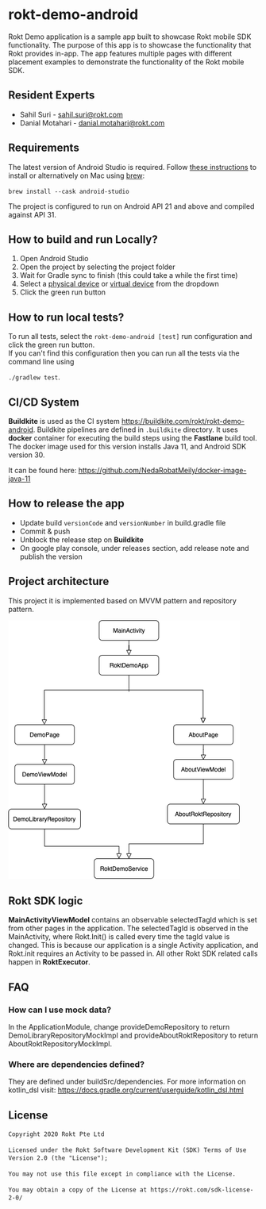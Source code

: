 # rokt-demo-android

Rokt Demo application is a sample app built to showcase Rokt mobile SDK functionality. The purpose of this app is to showcase the functionality that Rokt provides in-app. The app features multiple pages with different placement examples to demonstrate the functionality of the Rokt mobile SDK.

## Resident Experts
- Sahil Suri - sahil.suri@rokt.com
- Danial Motahari - danial.motahari@rokt.com

## Requirements

The latest version of Android Studio is required. Follow [these instructions](https://developer.android.com/studio/install) to install or alternatively on Mac using [brew](https://brew.sh/):  

`brew install --cask android-studio`  

The project is configured to run on Android API 21 and above and compiled against API 31.

## How to build and run Locally?
1. Open Android Studio
2. Open the project by selecting the project folder
3. Wait for Gradle sync to finish (this could take a while the first time)
4. Select a [physical device](https://developer.android.com/studio/run/device) or [virtual device](https://developer.android.com/studio/run/emulator) from the dropdown
5. Click the green run button

## How to run local tests?
To run all tests, select the `rokt-demo-android [test]` run configuration and click the green run button.  
If you can't find this configuration then you can run all the tests via the command line using  

`./gradlew test`.

## CI/CD System

**Buildkite** is used as the CI system https://buildkite.com/rokt/rokt-demo-android.
Buildkite pipelines are defined in `.buildkite` directory.
It uses **docker** container for executing the build steps using the **Fastlane** build tool.
The docker image used for this version installs Java 11, and Android SDK version 30.

It can be found here: https://github.com/NedaRobatMeily/docker-image-java-11

## How to release the app
- Update build `versionCode` and `versionNumber` in build.gradle file
- Commit & push
- Unblock the release step on **Buildkite**
- On google play console, under releases section, add release note and publish the version

## Project architecture

This project it is implemented based on MVVM pattern and repository pattern.

![Architecture](demo.png)

## Rokt SDK logic

**MainActivityViewModel** contains an observable selectedTagId which is set from other pages in the application. The selectedTagId is observed in the MainActivity, where Rokt.Init() is called every time the tagId value is changed.
This is because our application is a single Activity application, and Rokt.init requires an Activity to be passed in.
All other Rokt SDK related calls happen in **RoktExecutor**.

## FAQ

### How can I use mock data?
In the ApplicationModule, change provideDemoRepository to return DemoLibraryRepositoryMockImpl and provideAboutRoktRepository to return AboutRoktRepositoryMockImpl.

### Where are dependencies defined?
They are defined under buildSrc/dependencies. For more information on kotlin_dsl visit: https://docs.gradle.org/current/userguide/kotlin_dsl.html

## License
```
Copyright 2020 Rokt Pte Ltd

Licensed under the Rokt Software Development Kit (SDK) Terms of Use
Version 2.0 (the "License");

You may not use this file except in compliance with the License.

You may obtain a copy of the License at https://rokt.com/sdk-license-2-0/
```